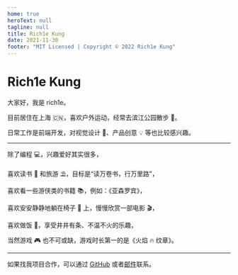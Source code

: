 ```yaml
---
home: true
heroText: null
tagline: null
title: Rich1e Kung
date: 2021-11-30
footer: "MIT Licensed | Copyright © 2022 Rich1e Kung"
---
```


<!--
 * @Author: rich1e
 * @Date: 2022-06-23 11:16:49
 * @LastEditors: rich1e
 * @LastEditTime: 2022-08-06 19:30:15
-->

# Rich1e Kung

大家好，我是 rich1e。

目前居住在上海 🇨🇳，喜欢户外运动，经常去滨江公园散步 🚶。

日常工作是前端开发，对视觉设计 🎨、产品创意 💡 等也比较感兴趣。

---

除了编程 💻，兴趣爱好其实很多，

喜欢读书 📖 和旅游 ⛱️，目标是“读万卷书，行万里路”，

喜欢看一些游侠类的书籍 📚，例如：《亚森罗宾》，

喜欢安安静静地躺在椅子 💺 上，慢慢欣赏一部电影 🎬，

喜欢做饭 🍜，享受井井有条、不温不火的乐趣，

当然游戏 🎮 也不可或缺，游戏时长第一的是《火焰 🔥 纹章》。

---

如果找我项目合作，可以通过 [GitHub](https://github.com/rich1e) 或者[邮件](yuqigong#outlook.com)联系。

<!-- ![VuePress Logo](@images/logo/avatars.jpg) -->
